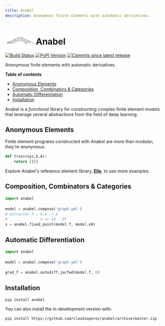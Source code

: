 ```yaml
---
title: Anabel
description: Anonymous finite elements with automatic derivatives.
...
```


<h1><img src="img/emtec-4.png" alt="" width=100></img>Anabel</h1>

[![Build Status][travis-image]][travis-link]
[![PyPI Version][pypi-v-image]][pypi-v-link]
[![Commits since latest release][gh-image]][gh-link]

Anonymous finite elements with automatic derivatives.

**Table of contents**

- [Anonymous Elements](#anonymous-elements)
- [Composition, Combinators & Categories](#composition-combinators--categories)
- [Automatic Differentiation](#automatic-differentiation)
- [Installation](#installation)

Anabel is a *functional* library for constructing complex finite element models that leverage several abstractions from the field of deep learning.

## Anonymous Elements

Finite element programs constructed with Anabel are more than modular; they're *anonymous*.

```python
def truss(xyz,E,A):
    return [[]]
```

Explore Anabel's reference element library, [**Elle**](elle), to see more examples.

## Composition, Combinators & Categories

```python
import anabel

model = anabel.compose('graph.yml')
# attractor.f : X,A -> X
#               x => x0 - Df
x = anabel.fixed_point(model.f, model.x0)
```

## Automatic Differentiation

```python
import anabel

model = anabel.compose('graph.yml')

grad_f = anabel.autodiff.jacfwd(model.f, 0)
```

## Installation

    pip install anabel

You can also install the in-development version with:

    pip install https://github.com/claudioperez/anabel/archive/master.zip



[pypi-v-image]: https://img.shields.io/pypi/v/anabel.svg
[pypi-v-link]: https://pypi.org/project/anabel/

[travis-image]: https://api.travis-ci.org/claudioperez/anabel.svg?branch=master
[travis-link]: https://travis-ci.org/claudioperez/anabel

[gh-link]: https://github.com/claudioperez/anabel/compare/v0.0.0...master
[gh-image]: https://img.shields.io/github/commits-since/claudioperez/anabel/v0.0.0.svg
